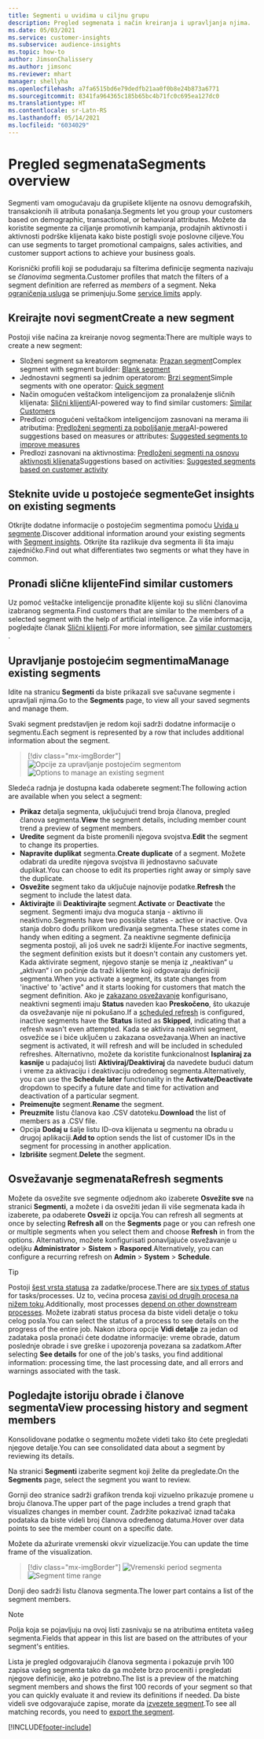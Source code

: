```yaml
---
title: Segmenti u uvidima u ciljnu grupu
description: Pregled segmenata i način kreiranja i upravljanja njima.
ms.date: 05/03/2021
ms.service: customer-insights
ms.subservice: audience-insights
ms.topic: how-to
author: JimsonChalissery
ms.author: jimsonc
ms.reviewer: mhart
manager: shellyha
ms.openlocfilehash: a7fa6515bd6e79dedfb21aa0f0b8e24b873a6771
ms.sourcegitcommit: 8341fa964365c185b65bc4b71fc0c695ea127dc0
ms.translationtype: HT
ms.contentlocale: sr-Latn-RS
ms.lasthandoff: 05/14/2021
ms.locfileid: "6034029"
---
```

# <a name="segments-overview"></a><span data-ttu-id="d37d4-103">Pregled segmenata</span><span class="sxs-lookup"><span data-stu-id="d37d4-103">Segments overview</span></span>

<span data-ttu-id="d37d4-104">Segmenti vam omogućavaju da grupišete klijente na osnovu demografskih, transakcionih ili atributa ponašanja.</span><span class="sxs-lookup"><span data-stu-id="d37d4-104">Segments let you group your customers based on demographic, transactional, or behavioral attributes.</span></span> <span data-ttu-id="d37d4-105">Možete da koristite segmente za ciljanje promotivnih kampanja, prodajnih aktivnosti i aktivnosti podrške klijenata kako biste postigli svoje poslovne ciljeve.</span><span class="sxs-lookup"><span data-stu-id="d37d4-105">You can use segments to target promotional campaigns, sales activities, and customer support actions to achieve your business goals.</span></span>

<span data-ttu-id="d37d4-106">Korisnički profili koji se podudaraju sa filterima definicije segmenta nazivaju se *članovima* segmenta.</span><span class="sxs-lookup"><span data-stu-id="d37d4-106">Customer profiles that match the filters of a segment definition are referred as *members* of a segment.</span></span> <span data-ttu-id="d37d4-107">Neka [ograničenja usluga](service-limits.md) se primenjuju.</span><span class="sxs-lookup"><span data-stu-id="d37d4-107">Some [service limits](service-limits.md) apply.</span></span>

## <a name="create-a-new-segment"></a><span data-ttu-id="d37d4-108">Kreirajte novi segment</span><span class="sxs-lookup"><span data-stu-id="d37d4-108">Create a new segment</span></span>

<span data-ttu-id="d37d4-109">Postoji više načina za kreiranje novog segmenta:</span><span class="sxs-lookup"><span data-stu-id="d37d4-109">There are multiple ways to create a new segment:</span></span> 

- <span data-ttu-id="d37d4-110">Složeni segment sa kreatorom segmenata: [Prazan segment](segment-builder.md#create-a-new-segment)</span><span class="sxs-lookup"><span data-stu-id="d37d4-110">Complex segment with segment builder: [Blank segment](segment-builder.md#create-a-new-segment)</span></span>
- <span data-ttu-id="d37d4-111">Jednostavni segmenti sa jednim operatorom: [Brzi segment](segment-builder.md#quick-segments)</span><span class="sxs-lookup"><span data-stu-id="d37d4-111">Simple segments with one operator: [Quick segment](segment-builder.md#quick-segments)</span></span>
- <span data-ttu-id="d37d4-112">Način omogućen veštačkom inteligencijom za pronalaženje sličnih klijenata: [Slični klijenti](find-similar-customer-segments.md)</span><span class="sxs-lookup"><span data-stu-id="d37d4-112">AI-powered way to find similar customers: [Similar Customers](find-similar-customer-segments.md)</span></span>
- <span data-ttu-id="d37d4-113">Predlozi omogućeni veštačkom inteligencijom zasnovani na merama ili atributima: [Predloženi segmenti za poboljšanje mera](suggested-segments.md)</span><span class="sxs-lookup"><span data-stu-id="d37d4-113">AI-powered suggestions based on measures or attributes: [Suggested segments to improve measures](suggested-segments.md)</span></span>
- <span data-ttu-id="d37d4-114">Predlozi zasnovani na aktivnostima: [Predloženi segmenti na osnovu aktivnosti klijenata](suggested-segments-activity.md)</span><span class="sxs-lookup"><span data-stu-id="d37d4-114">Suggestions based on activities: [Suggested segments based on customer activity](suggested-segments-activity.md)</span></span>

## <a name="get-insights-on-existing-segments"></a><span data-ttu-id="d37d4-115">Steknite uvide u postojeće segmente</span><span class="sxs-lookup"><span data-stu-id="d37d4-115">Get insights on existing segments</span></span>

<span data-ttu-id="d37d4-116">Otkrijte dodatne informacije o postojećim segmentima pomoću [Uvida u segmente](segment-insights.md).</span><span class="sxs-lookup"><span data-stu-id="d37d4-116">Discover additional information around your existing segments with [Segment insights](segment-insights.md).</span></span> <span data-ttu-id="d37d4-117">Otkrijte šta razlikuje dva segmenta ili šta imaju zajedničko.</span><span class="sxs-lookup"><span data-stu-id="d37d4-117">Find out what differentiates two segments or what they have in common.</span></span>

## <a name="find-similar-customers"></a><span data-ttu-id="d37d4-118">Pronađi slične klijente</span><span class="sxs-lookup"><span data-stu-id="d37d4-118">Find similar customers</span></span>

<span data-ttu-id="d37d4-119">Uz pomoć veštačke inteligencije pronađite klijente koji su slični članovima izabranog segmenta.</span><span class="sxs-lookup"><span data-stu-id="d37d4-119">Find customers that are similar to the members of a selected segment with the help of artificial intelligence.</span></span> <span data-ttu-id="d37d4-120">Za više informacija, pogledajte članak [Slični klijenti](find-similar-customer-segments.md).</span><span class="sxs-lookup"><span data-stu-id="d37d4-120">For more information, see [similar customers ](find-similar-customer-segments.md).</span></span>

## <a name="manage-existing-segments"></a><span data-ttu-id="d37d4-121">Upravljanje postojećim segmentima</span><span class="sxs-lookup"><span data-stu-id="d37d4-121">Manage existing segments</span></span>

<span data-ttu-id="d37d4-122">Idite na stranicu **Segmenti** da biste prikazali sve sačuvane segmente i upravljali njima.</span><span class="sxs-lookup"><span data-stu-id="d37d4-122">Go to the **Segments** page, to view all your saved segments and manage them.</span></span>

<span data-ttu-id="d37d4-123">Svaki segment predstavljen je redom koji sadrži dodatne informacije o segmentu.</span><span class="sxs-lookup"><span data-stu-id="d37d4-123">Each segment is represented by a row that includes additional information about the segment.</span></span>

> [!div class="mx-imgBorder"]
> <span data-ttu-id="d37d4-124">![Opcije za upravljanje postojećim segmentom](media/segments-selected-segment.png "Opcije za upravljanje postojećim segmentom")</span><span class="sxs-lookup"><span data-stu-id="d37d4-124">![Options to manage an existing segment](media/segments-selected-segment.png "Options to manage an existing segment")</span></span>

<span data-ttu-id="d37d4-125">Sledeća radnja je dostupna kada odaberete segment:</span><span class="sxs-lookup"><span data-stu-id="d37d4-125">The following action are available when you select a segment:</span></span>

- <span data-ttu-id="d37d4-126">**Prikaz** detalja segmenta, uključujući trend broja članova, pregled članova segmenta.</span><span class="sxs-lookup"><span data-stu-id="d37d4-126">**View** the segment details, including member count trend a preview of segment members.</span></span>
- <span data-ttu-id="d37d4-127">**Uredite** segment da biste promenili njegova svojstva.</span><span class="sxs-lookup"><span data-stu-id="d37d4-127">**Edit** the segment to change its properties.</span></span>
- <span data-ttu-id="d37d4-128">**Napravite duplikat** segmenta.</span><span class="sxs-lookup"><span data-stu-id="d37d4-128">**Create duplicate** of a segment.</span></span> <span data-ttu-id="d37d4-129">Možete odabrati da uredite njegova svojstva ili jednostavno sačuvate duplikat.</span><span class="sxs-lookup"><span data-stu-id="d37d4-129">You can choose to edit its properties right away or simply save the duplicate.</span></span>
- <span data-ttu-id="d37d4-130">**Osvežite** segment tako da uključuje najnovije podatke.</span><span class="sxs-lookup"><span data-stu-id="d37d4-130">**Refresh** the segment to include the latest data.</span></span>
- <span data-ttu-id="d37d4-131">**Aktivirajte** ili **Deaktivirajte** segment.</span><span class="sxs-lookup"><span data-stu-id="d37d4-131">**Activate** or **Deactivate** the segment.</span></span> <span data-ttu-id="d37d4-132">Segmenti imaju dva moguća stanja - aktivno ili neaktivno.</span><span class="sxs-lookup"><span data-stu-id="d37d4-132">Segments have two possible states - active or inactive.</span></span> <span data-ttu-id="d37d4-133">Ova stanja dobro dođu prilikom uređivanja segmenta.</span><span class="sxs-lookup"><span data-stu-id="d37d4-133">These states come in handy when editing a segment.</span></span> <span data-ttu-id="d37d4-134">Za neaktivne segmente definicija segmenta postoji, ali još uvek ne sadrži klijente.</span><span class="sxs-lookup"><span data-stu-id="d37d4-134">For inactive segments, the segment definition exists but it doesn't contain any customers yet.</span></span> <span data-ttu-id="d37d4-135">Kada aktivirate segment, njegovo stanje se menja iz „neaktivan“ u „aktivan“ i on počinje da traži klijente koji odgovaraju definiciji segmenta.</span><span class="sxs-lookup"><span data-stu-id="d37d4-135">When you activate a segment, its state changes from 'inactive' to 'active" and it starts looking for customers that match the segment definition.</span></span> <span data-ttu-id="d37d4-136">Ako je [zakazano osvežavanje](system.md#schedule-tab) konfigurisano, neaktivni segmenti imaju **Status** naveden kao **Preskočeno**, što ukazuje da osvežavanje nije ni pokušano.</span><span class="sxs-lookup"><span data-stu-id="d37d4-136">If a [scheduled refresh](system.md#schedule-tab) is configured, inactive segments have the **Status** listed as **Skipped**, indicating that a refresh wasn't even attempted.</span></span> <span data-ttu-id="d37d4-137">Kada se aktivira neaktivni segment, osvežiće se i biće uključen u zakazana osvežavanja.</span><span class="sxs-lookup"><span data-stu-id="d37d4-137">When an inactive segment is activated, it will refresh and will be included in scheduled refreshes.</span></span>
  <span data-ttu-id="d37d4-138">Alternativno, možete da koristite funkcionalnost **Isplaniraj za kasnije** u padajućoj listi **Aktiviraj/Deaktiviraj** da navedete budući datum i vreme za aktivaciju i deaktivaciju određenog segmenta.</span><span class="sxs-lookup"><span data-stu-id="d37d4-138">Alternatively, you can use the **Schedule later** functionality in the **Activate/Deactivate** dropdown to specify a future date and time for activation and deactivation of a particular segment.</span></span>
- <span data-ttu-id="d37d4-139">**Preimenujte** segment.</span><span class="sxs-lookup"><span data-stu-id="d37d4-139">**Rename** the segment.</span></span>
- <span data-ttu-id="d37d4-140">**Preuzmite** listu članova kao .CSV datoteku.</span><span class="sxs-lookup"><span data-stu-id="d37d4-140">**Download** the list of members as a .CSV file.</span></span>
- <span data-ttu-id="d37d4-141">Opcija **Dodaj u** šalje listu ID-ova klijenata u segmentu na obradu u drugoj aplikaciji.</span><span class="sxs-lookup"><span data-stu-id="d37d4-141">**Add to** option sends the list of customer IDs in the segment for processing in another application.</span></span>
- <span data-ttu-id="d37d4-142">**Izbrišite** segment.</span><span class="sxs-lookup"><span data-stu-id="d37d4-142">**Delete** the segment.</span></span>

## <a name="refresh-segments"></a><span data-ttu-id="d37d4-143">Osvežavanje segmenata</span><span class="sxs-lookup"><span data-stu-id="d37d4-143">Refresh segments</span></span>

<span data-ttu-id="d37d4-144">Možete da osvežite sve segmente odjednom ako izaberete **Osvežite sve** na stranici **Segmenti**, a možete i da osvežiti jedan ili više segmenata kada ih izaberete, pa odaberete **Osveži** iz opcija.</span><span class="sxs-lookup"><span data-stu-id="d37d4-144">You can refresh all segments at once by selecting **Refresh all** on the **Segments** page or you can refresh one or multiple segments when you select them and choose **Refresh** in from the options.</span></span> <span data-ttu-id="d37d4-145">Alternativno, možete konfigurisati ponavljajuće osvežavanje u odeljku **Administrator** > **Sistem** > **Raspored**.</span><span class="sxs-lookup"><span data-stu-id="d37d4-145">Alternatively, you can configure a recurring refresh on **Admin** > **System** > **Schedule**.</span></span>

> [!TIP]
> <span data-ttu-id="d37d4-146">Postoji [šest vrsta statusa](system.md#status-types) za zadatke/procese.</span><span class="sxs-lookup"><span data-stu-id="d37d4-146">There are [six types of status](system.md#status-types) for tasks/processes.</span></span> <span data-ttu-id="d37d4-147">Uz to, većina procesa [zavisi od drugih procesa na nižem toku](system.md#refresh-policies).</span><span class="sxs-lookup"><span data-stu-id="d37d4-147">Additionally, most processes [depend on other downstream processes](system.md#refresh-policies).</span></span> <span data-ttu-id="d37d4-148">Možete izabrati status procesa da biste videli detalje o toku celog posla.</span><span class="sxs-lookup"><span data-stu-id="d37d4-148">You can select the status of a process to see details on the progress of the entire job.</span></span> <span data-ttu-id="d37d4-149">Nakon izbora opcije **Vidi detalje** za jedan od zadataka posla pronaći ćete dodatne informacije: vreme obrade, datum poslednje obrade i sve greške i upozorenja povezana sa zadatkom.</span><span class="sxs-lookup"><span data-stu-id="d37d4-149">After selecting **See details** for one of the job's tasks, you find additional information: processing time, the last processing date, and all errors and warnings associated with the task.</span></span>

## <a name="view-processing-history-and-segment-members"></a><span data-ttu-id="d37d4-150">Pogledajte istoriju obrade i članove segmenta</span><span class="sxs-lookup"><span data-stu-id="d37d4-150">View processing history and segment members</span></span>

<span data-ttu-id="d37d4-151">Konsolidovane podatke o segmentu možete videti tako što ćete pregledati njegove detalje.</span><span class="sxs-lookup"><span data-stu-id="d37d4-151">You can see consolidated data about a segment by reviewing its details.</span></span>

<span data-ttu-id="d37d4-152">Na stranici **Segmenti** izaberite segment koji želite da pregledate.</span><span class="sxs-lookup"><span data-stu-id="d37d4-152">On the **Segments** page, select the segment you want to review.</span></span>

<span data-ttu-id="d37d4-153">Gornji deo stranice sadrži grafikon trenda koji vizuelno prikazuje promene u broju članova.</span><span class="sxs-lookup"><span data-stu-id="d37d4-153">The upper part of the page includes a trend graph that visualizes changes in member count.</span></span> <span data-ttu-id="d37d4-154">Zadržite pokazivač iznad tačaka podataka da biste videli broj članova određenog datuma.</span><span class="sxs-lookup"><span data-stu-id="d37d4-154">Hover over data points to see the member count on a specific date.</span></span>

<span data-ttu-id="d37d4-155">Možete da ažurirate vremenski okvir vizuelizacije.</span><span class="sxs-lookup"><span data-stu-id="d37d4-155">You can update the time frame of the visualization.</span></span>

> [!div class="mx-imgBorder"]
> <span data-ttu-id="d37d4-156">![Vremenski period segmenta](media/segment-time-range.png "Vremenski period segmenta")</span><span class="sxs-lookup"><span data-stu-id="d37d4-156">![Segment time range](media/segment-time-range.png "Segment time range")</span></span>

<span data-ttu-id="d37d4-157">Donji deo sadrži listu članova segmenta.</span><span class="sxs-lookup"><span data-stu-id="d37d4-157">The lower part contains a list of the segment members.</span></span>

> [!NOTE]
> <span data-ttu-id="d37d4-158">Polja koja se pojavljuju na ovoj listi zasnivaju se na atributima entiteta vašeg segmenta.</span><span class="sxs-lookup"><span data-stu-id="d37d4-158">Fields that appear in this list are based on the attributes of your segment's entities.</span></span>
>
><span data-ttu-id="d37d4-159">Lista je pregled odgovarajućih članova segmenta i pokazuje prvih 100 zapisa vašeg segmenta tako da ga možete brzo proceniti i pregledati njegove definicije, ako je potrebno.</span><span class="sxs-lookup"><span data-stu-id="d37d4-159">The list is a preview of the matching segment members and shows the first 100 records of your segment so that you can quickly evaluate it and review its definitions if needed.</span></span> <span data-ttu-id="d37d4-160">Da biste videli sve odgovarajuće zapise, morate da [izvezete segment](export-destinations.md).</span><span class="sxs-lookup"><span data-stu-id="d37d4-160">To see all matching records, you need to [export the segment](export-destinations.md).</span></span>

[!INCLUDE[footer-include](../includes/footer-banner.md)] 
